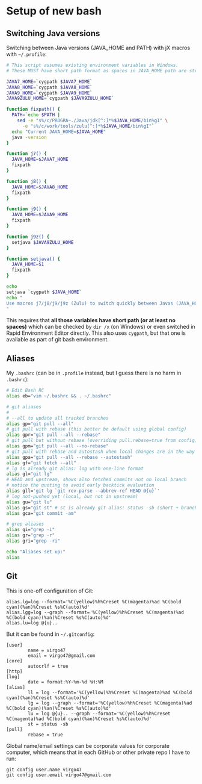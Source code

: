 # Setup of new bash

## Switching Java versions

Switching between Java versions (JAVA_HOME and PATH) with jX macros with `~/.profile`:
```bash
# This script assumes existing environment variables in Windows.
# These MUST have short path format as spaces in JAVA_HOME path are strongly discouraged.

JAVA7_HOME=`cygpath $JAVA7_HOME`
JAVA8_HOME=`cygpath $JAVA8_HOME`
JAVA9_HOME=`cygpath $JAVA9_HOME`
JAVA9ZULU_HOME=`cygpath $JAVA9ZULU_HOME`

function fixpath() {
  PATH=`echo $PATH |
    sed -e "s%/c/PROGRA~./Java/jdk[^:]*%$JAVA_HOME/bin%gI" \
      -e "s%/c/work/tools/zulu[^:]*%$JAVA_HOME/bin%gI"`
  echo "Current JAVA_HOME=$JAVA_HOME"
  java -version
}

function j7() {
  JAVA_HOME=$JAVA7_HOME
  fixpath
}

function j8() {
  JAVA_HOME=$JAVA8_HOME
  fixpath
}

function j9() {
  JAVA_HOME=$JAVA9_HOME
  fixpath
}

function j9z() {
  setjava $JAVA9ZULU_HOME
}

function setjava() {
  JAVA_HOME=$1
  fixpath
}

echo
setjava `cygpath $JAVA_HOME`
echo "
Use macros j7/j8/j9/j9z (Zulu) to switch quickly between Javas (JAVA_HOME, PATH)
"
```

This requires that **all those variables have short path (or at least no spaces)** which can be checked
by `dir /x` (on Windows) or even switched in Rapid Environment Editor directly. This also uses `cygpath`,
but that one is available as part of git bash environment.

## Aliases

My `.bashrc` (can be in `.profile` instead, but I guess there is no harm in `.bashrc`):
```bash
# Edit Bash RC
alias eb="vim ~/.bashrc && . ~/.bashrc"

# git aliases
#
# --all to update all tracked branches
alias gp="git pull --all"
# git pull with rebase (this better be default using global config)
alias gpr="git pull --all --rebase"
# git pull but without rebase (overriding pull.rebase=true from config)
alias gpm="git pull --all --no-rebase"
# git pull with rebase and autostash when local changes are in the way
alias gpa="git pull --all --rebase --autostash"
alias gf="git fetch --all"
# lg is already git alias: log with one-line format
alias gl="git lg"
# HEAD and upstream, shows also fetched commits not on local branch
# notice the quoting to avoid early backtick evaluation
alias gll='git lg `git rev-parse --abbrev-ref HEAD @{u}`'
# log not-pushed yet (local, but not in upstream)
alias gu="git lu"
alias gs="git st" # st is already git alias: status -sb (short + branch info)
alias gca="git commit -am"

# grep aliases
alias gi="grep -i"
alias gr="grep -r"
alias gri="grep -ri"

echo "Aliases set up:"
alias
```

## Git

This is one-off configuration of Git:
```
alias.lg=log --format='%C(yellow)%h%Creset %C(magenta)%ad %C(bold cyan)(%an)%Creset %s%C(auto)%d'
alias.lgg=log --graph --format='%C(yellow)%h%Creset %C(magenta)%ad %C(bold cyan)(%an)%Creset %s%C(auto)%d'
alias.lu=log @{u}..
```

But it can be found in `~/.gitconfig`:
```
[user]                              
        name = virgo47
        email = virgo47@gmail.com
[core]
        autocrlf = true
[http]
[log]
        date = format:%Y-%m-%d %H:%M
[alias]
        ll = log --format='%C(yellow)%h%Creset %C(magenta)%ad %C(bold cyan)(%an)%Creset %s%C(auto)%d'
        lg = log --graph --format='%C(yellow)%h%Creset %C(magenta)%ad %C(bold cyan)(%an)%Creset %s%C(auto)%d'
        lu = log @{u}.. --graph --format='%C(yellow)%h%Creset %C(magenta)%ad %C(bold cyan)(%an)%Creset %s%C(auto)%d'
        st = status -sb
[pull]
        rebase = true
```

Global name/email settings can be corporate values for corporate computer, which means that in
each GitHub or other private repo I have to run:

```
git config user.name virgo47
git config user.email virgo47@gmail.com
```
